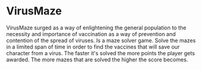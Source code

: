 # VirusMaze

VirusMaze surged as a way of enlightening the general population to the necessity and importance of vaccination as a way of prevention and contention of the spread of viruses.
Is a maze solver game. Solve the mazes in a limited span of time in order to find the vaccines that will save our character from a virus. 
The faster it's solved the more points the player gets awarded. The more mazes that are solved the higher the score becomes.
